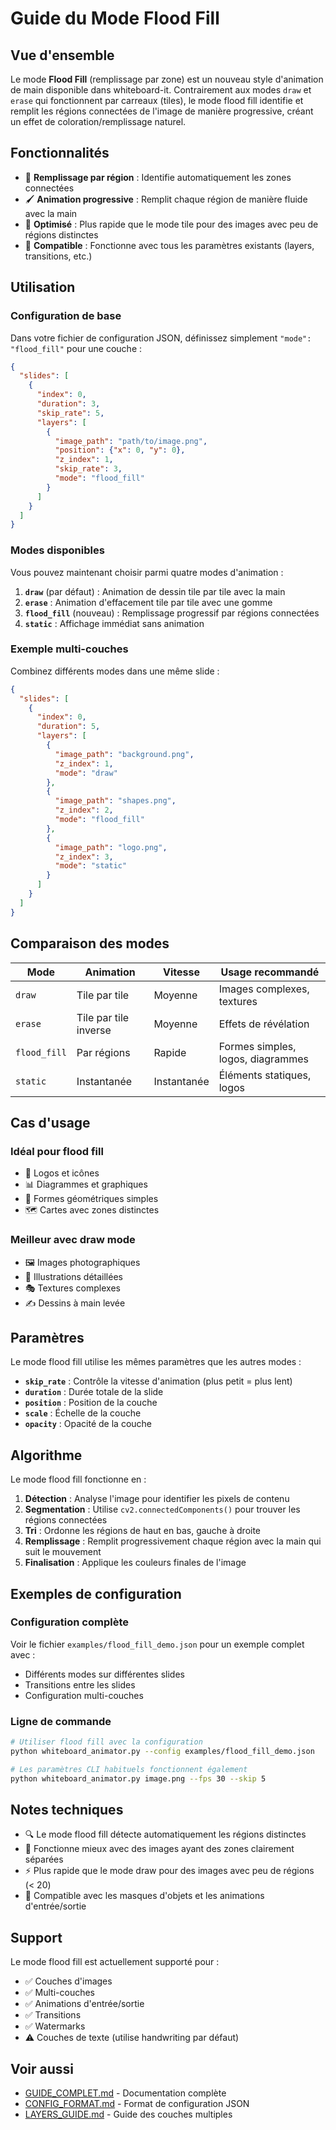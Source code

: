 # Guide du Mode Flood Fill

## Vue d'ensemble

Le mode **Flood Fill** (remplissage par zone) est un nouveau style d'animation de main disponible dans whiteboard-it. Contrairement aux modes `draw` et `erase` qui fonctionnent par carreaux (tiles), le mode flood fill identifie et remplit les régions connectées de l'image de manière progressive, créant un effet de coloration/remplissage naturel.

## Fonctionnalités

- 🎨 **Remplissage par région** : Identifie automatiquement les zones connectées
- 🖌️ **Animation progressive** : Remplit chaque région de manière fluide avec la main
- 🎯 **Optimisé** : Plus rapide que le mode tile pour des images avec peu de régions distinctes
- 🔄 **Compatible** : Fonctionne avec tous les paramètres existants (layers, transitions, etc.)

## Utilisation

### Configuration de base

Dans votre fichier de configuration JSON, définissez simplement `"mode": "flood_fill"` pour une couche :

```json
{
  "slides": [
    {
      "index": 0,
      "duration": 3,
      "skip_rate": 5,
      "layers": [
        {
          "image_path": "path/to/image.png",
          "position": {"x": 0, "y": 0},
          "z_index": 1,
          "skip_rate": 3,
          "mode": "flood_fill"
        }
      ]
    }
  ]
}
```

### Modes disponibles

Vous pouvez maintenant choisir parmi quatre modes d'animation :

1. **`draw`** (par défaut) : Animation de dessin tile par tile avec la main
2. **`erase`** : Animation d'effacement tile par tile avec une gomme
3. **`flood_fill`** (nouveau) : Remplissage progressif par régions connectées
4. **`static`** : Affichage immédiat sans animation

### Exemple multi-couches

Combinez différents modes dans une même slide :

```json
{
  "slides": [
    {
      "index": 0,
      "duration": 5,
      "layers": [
        {
          "image_path": "background.png",
          "z_index": 1,
          "mode": "draw"
        },
        {
          "image_path": "shapes.png",
          "z_index": 2,
          "mode": "flood_fill"
        },
        {
          "image_path": "logo.png",
          "z_index": 3,
          "mode": "static"
        }
      ]
    }
  ]
}
```

## Comparaison des modes

| Mode | Animation | Vitesse | Usage recommandé |
|------|-----------|---------|------------------|
| `draw` | Tile par tile | Moyenne | Images complexes, textures |
| `erase` | Tile par tile inverse | Moyenne | Effets de révélation |
| `flood_fill` | Par régions | Rapide | Formes simples, logos, diagrammes |
| `static` | Instantanée | Instantanée | Éléments statiques, logos |

## Cas d'usage

### Idéal pour flood fill
- 🎨 Logos et icônes
- 📊 Diagrammes et graphiques
- 🔷 Formes géométriques simples
- 🗺️ Cartes avec zones distinctes

### Meilleur avec draw mode
- 🖼️ Images photographiques
- 📝 Illustrations détaillées
- 🎭 Textures complexes
- ✍️ Dessins à main levée

## Paramètres

Le mode flood fill utilise les mêmes paramètres que les autres modes :

- **`skip_rate`** : Contrôle la vitesse d'animation (plus petit = plus lent)
- **`duration`** : Durée totale de la slide
- **`position`** : Position de la couche
- **`scale`** : Échelle de la couche
- **`opacity`** : Opacité de la couche

## Algorithme

Le mode flood fill fonctionne en :

1. **Détection** : Analyse l'image pour identifier les pixels de contenu
2. **Segmentation** : Utilise `cv2.connectedComponents()` pour trouver les régions connectées
3. **Tri** : Ordonne les régions de haut en bas, gauche à droite
4. **Remplissage** : Remplit progressivement chaque région avec la main qui suit le mouvement
5. **Finalisation** : Applique les couleurs finales de l'image

## Exemples de configuration

### Configuration complète

Voir le fichier `examples/flood_fill_demo.json` pour un exemple complet avec :
- Différents modes sur différentes slides
- Transitions entre les slides
- Configuration multi-couches

### Ligne de commande

```bash
# Utiliser flood fill avec la configuration
python whiteboard_animator.py --config examples/flood_fill_demo.json

# Les paramètres CLI habituels fonctionnent également
python whiteboard_animator.py image.png --fps 30 --skip 5
```

## Notes techniques

- 🔍 Le mode flood fill détecte automatiquement les régions distinctes
- 🎯 Fonctionne mieux avec des images ayant des zones clairement séparées
- ⚡ Plus rapide que le mode draw pour des images avec peu de régions (< 20)
- 📐 Compatible avec les masques d'objets et les animations d'entrée/sortie

## Support

Le mode flood fill est actuellement supporté pour :
- ✅ Couches d'images
- ✅ Multi-couches
- ✅ Animations d'entrée/sortie
- ✅ Transitions
- ✅ Watermarks
- ⚠️ Couches de texte (utilise handwriting par défaut)

## Voir aussi

- [GUIDE_COMPLET.md](GUIDE_COMPLET.md) - Documentation complète
- [CONFIG_FORMAT.md](CONFIG_FORMAT.md) - Format de configuration JSON
- [LAYERS_GUIDE.md](LAYERS_GUIDE.md) - Guide des couches multiples
